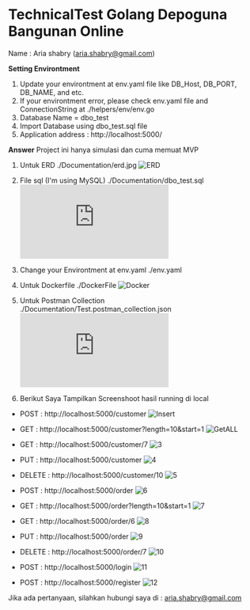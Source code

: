 # TechnicalTest Golang Depoguna Bangunan Online

Name : Aria shabry (aria.shabry@gmail.com)



**Setting Environtment**

1. Update your environtment at env.yaml file like DB_Host, DB_PORT, DB_NAME, and etc.
2. If your environtment error, please check env.yaml file and ConnectionString at ./helpers/env/env.go
3. Database Name = dbo_test
4. Import Database using dbo_test.sql file
5. Application address : http://localhost:5000/

**Answer**
Project ini hanya simulasi dan cuma memuat MVP



1. Untuk ERD
./Documentation/erd.jpg
![ERD](https://github.com/Ariashabry/dbo-test/blob/main/documentation/erd.jpg?raw=true)

2. File sql (I'm using MySQL)
./Documentation/dbo_test.sql
![SQL](https://github.com/Ariashabry/dbo-test/blob/main/documentation/dbo_test.sql?raw=true)

3. Change your Environtment at env.yaml
./env.yaml

4. Untuk Dockerfile 
./DockerFile
![Docker](https://github.com/Ariashabry/dbo-test/blob/main/Dockerfile?raw=true)


5. Untuk Postman Collection
./Documentation/Test.postman_collection.json
![POSTMAN](https://github.com/Ariashabry/dbo-test/blob/main/documentation/DBO%20Test.postman_collection.json?raw=true)


6. Berikut Saya Tampilkan Screenshoot hasil running di local

- POST : http://localhost:5000/customer
![Insert](https://github.com/Ariashabry/dbo-test/blob/main/documentation/1.%20customer%20-%20create.png?raw=true)

- GET : http://localhost:5000/customer?length=10&start=1
![GetALL](https://github.com/Ariashabry/dbo-test/blob/main/documentation/2.%20customer%20-%20get%20All.png?raw=true)

- GET : http://localhost:5000/customer/7
![3](https://github.com/Ariashabry/dbo-test/blob/main/documentation/3.%20customer%20-%20get%20By%20id.png?raw=true)

- PUT : http://localhost:5000/customer
![4](https://github.com/Ariashabry/dbo-test/blob/main/documentation/4.%20customer%20-%20update.png?raw=true)

- DELETE : http://localhost:5000/customer/10
![5](https://github.com/Ariashabry/dbo-test/blob/main/documentation/5.%20customer%20-%20delete.png?raw=true)

- POST : http://localhost:5000/order
![6](https://github.com/Ariashabry/dbo-test/blob/main/documentation/6.%20Order%20-%20create.png?raw=true)

- GET : http://localhost:5000/order?length=10&start=1
![7](https://github.com/Ariashabry/dbo-test/blob/main/documentation/7.%20Order%20-%20get%20All.png?raw=true)

- GET : http://localhost:5000/order/6
![8](https://github.com/Ariashabry/dbo-test/blob/main/documentation/8.%20Order%20-%20get%20By%20Id.png?raw=true)

- PUT : http://localhost:5000/order
![9](https://github.com/Ariashabry/dbo-test/blob/main/documentation/9.%20Order%20-%20Update.png?raw=true)

- DELETE : http://localhost:5000/order/7
![10](https://github.com/Ariashabry/dbo-test/blob/main/documentation/10.%20Order%20-%20Delete.png?raw=true)

- POST : http://localhost:5000/login
![11](https://github.com/Ariashabry/dbo-test/blob/main/documentation/11.%20Login.png?raw=true)

- POST : http://localhost:5000/register
![12](https://github.com/Ariashabry/dbo-test/blob/main/documentation/12.%20Register.png?raw=true)


Jika ada pertanyaan, silahkan hubungi saya di : aria.shabry@gmail.com


